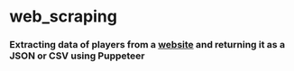 # web_scraping

### Extracting data of players from a [website](https://www.sportstats.ca/display-results.xhtml?raceid=114430) and returning it as a JSON or CSV using Puppeteer
